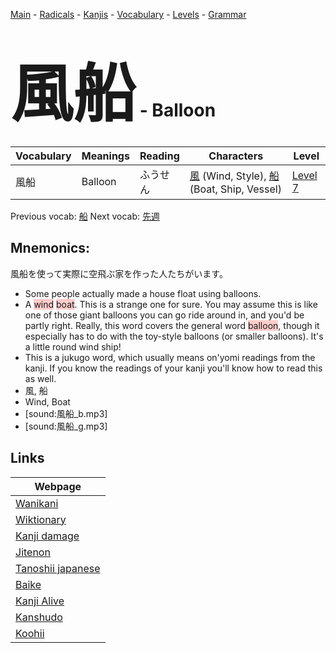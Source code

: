 <style> bigfont {font-size: 100px}</style>
[Main](../README.md) -
[Radicals](../radicals.md) -
[Kanjis](../kanjis.md) -
[Vocabulary](../vocabulary.md) -
[Levels](../levels.md) -
[Grammar](../grammar.md)
# <bigfont> 風船</bigfont> - Balloon 

| Vocabulary | Meanings | Reading | Characters | Level |
| --- | --- | --- | --- | --- |
| 風船 | Balloon | ふうせん |  [風](../kanjis/風.md) (Wind, Style), [船](../kanjis/船.md) (Boat, Ship, Vessel) | [Level 7](../levels/wk_level7.md) |

Previous vocab: [船](船.md) Next vocab: [先週](先週.md) 

## Mnemonics:
風船を使って実際に空飛ぶ家を作った人たちがいます。
* Some people actually made a house float using balloons.
* A <span style="background-color:#ffcccb"> wind</span> <span style="background-color:#ffcccb"> boat</span>. This is a strange one for sure. You may assume this is like one of those giant balloons you can go ride around in, and you'd be partly right. Really, this word covers the general word <span style="background-color:#ffcccb"> balloon</span>, though it especially has to do with the toy-style balloons (or smaller balloons). It's a little round wind ship!
* This is a jukugo word, which usually means on'yomi readings from the kanji. If you know the readings of your kanji you'll know how to read this as well.
* 風, 船
* Wind, Boat
* [sound:風船_b.mp3]
* [sound:風船_g.mp3]


## Links 

| Webpage |
| --- |
| [Wanikani          ](https://www.wanikani.com/kanji/風船) |
| [Wiktionary        ](https://en.wiktionary.org/wiki/風船) |
| [Kanji damage      ](http://www.kanjidamage.com/kanji/search?utf8=✓&q=風船) |
| [Jitenon           ](https://jitenon.com/kanji/風船) |
| [Tanoshii japanese ](https://www.tanoshiijapanese.com/dictionary/kanji.cfm?k=風船) |
| [Baike             ](https://baike.baidu.com/item/風船) |
| [Kanji Alive       ](https://app.kanjialive.com/風船) |
| [Kanshudo          ](https://www.kanshudo.com/searchmn?q=風船) |
| [Koohii            ](https://kanji.koohii.com/study/kanji/風船) |
